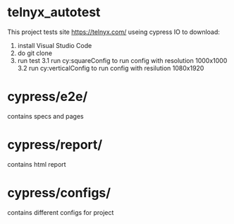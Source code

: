 # telnyx_autotest

This project tests site https://telnyx.com/ useing cypress IO
to download:
1. install Visual Studio Code
2. do git clone
3. run test
  3.1 run cy:squareConfig to run config with resolution 1000x1000
  3.2 run cy:verticalConfig to run config with resilution 1080x1920

# cypress/e2e/
contains specs and pages

# cypress/report/
contains html report

# cypress/configs/
contains different configs for project
